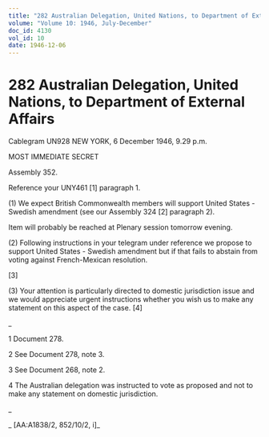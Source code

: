 ```yaml
---
title: "282 Australian Delegation, United Nations, to Department of External Affairs"
volume: "Volume 10: 1946, July-December"
doc_id: 4130
vol_id: 10
date: 1946-12-06
---
```


# 282 Australian Delegation, United Nations, to Department of External Affairs

Cablegram UN928 NEW YORK, 6 December 1946, 9.29 p.m.

MOST IMMEDIATE SECRET

Assembly 352.

Reference your UNY461 [1] paragraph 1.

(1) We expect British Commonwealth members will support United States - Swedish amendment (see our Assembly 324 [2] paragraph 2).

Item will probably be reached at Plenary session tomorrow evening.

(2) Following instructions in your telegram under reference we propose to support United States - Swedish amendment but if that fails to abstain from voting against French-Mexican resolution.

[3]

(3) Your attention is particularly directed to domestic jurisdiction issue and we would appreciate urgent instructions whether you wish us to make any statement on this aspect of the case. [4]

_

1 Document 278.

2 See Document 278, note 3.

3 See Document 268, note 2.

4 The Australian delegation was instructed to vote as proposed and not to make any statement on domestic jurisdiction.

_

_ [AA:A1838/2, 852/10/2, i]_
